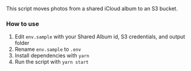 This script moves photos from a shared iCloud album to an S3 bucket. 

### How to use

1. Edit `env.sample` with your Shared Album id, S3 credentials, and output folder
2. Rename `env.sample` to `.env`
3. Install dependencies with `yarn`
4. Run the script with `yarn start`
